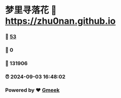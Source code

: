 # 梦里寻落花 :link: https://zhu0nan.github.io 
### :page_facing_up: [53](https://zhu0nan.github.io/tag.html) 
### :speech_balloon: 0 
### :hibiscus: 131906 
### :alarm_clock: 2024-09-03 16:48:02 
### Powered by :heart: [Gmeek](https://github.com/Meekdai/Gmeek)

